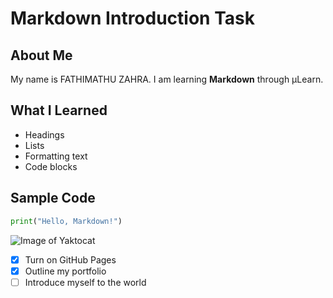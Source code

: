# Markdown Introduction Task

## About Me
My name is FATHIMATHU ZAHRA. I am learning **Markdown** through µLearn.

## What I Learned
- Headings
- Lists
- Formatting text
- Code blocks

## Sample Code
```python
print("Hello, Markdown!")
```

![Image of Yaktocat](https://octodex.github.com/images/yaktocat.png)


- [x] Turn on GitHub Pages
- [x] Outline my portfolio
- [ ] Introduce myself to the world
